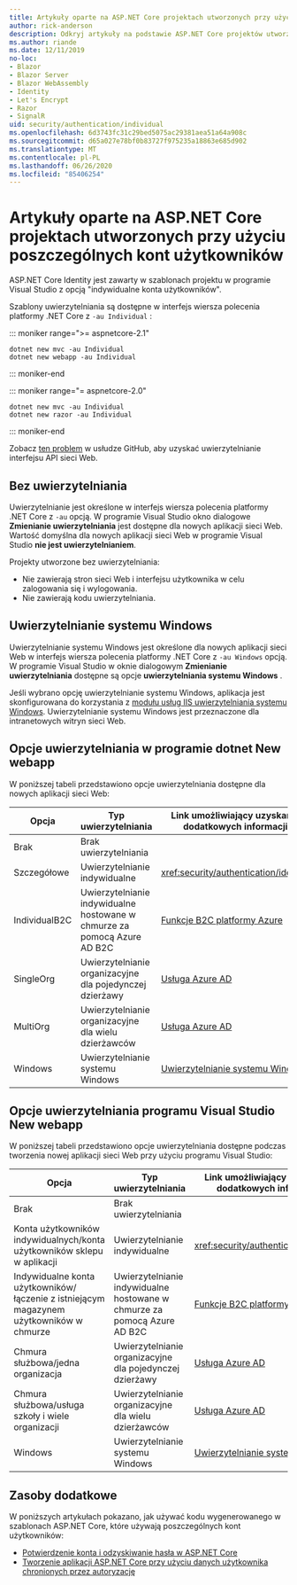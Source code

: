 ```yaml
---
title: Artykuły oparte na ASP.NET Core projektach utworzonych przy użyciu poszczególnych kont użytkowników
author: rick-anderson
description: Odkryj artykuły na podstawie ASP.NET Core projektów utworzonych przy użyciu poszczególnych kont użytkowników.
ms.author: riande
ms.date: 12/11/2019
no-loc:
- Blazor
- Blazor Server
- Blazor WebAssembly
- Identity
- Let's Encrypt
- Razor
- SignalR
uid: security/authentication/individual
ms.openlocfilehash: 6d3743fc31c29bed5075ac29381aea51a64a908c
ms.sourcegitcommit: d65a027e78bf0b83727f975235a18863e685d902
ms.translationtype: MT
ms.contentlocale: pl-PL
ms.lasthandoff: 06/26/2020
ms.locfileid: "85406254"
---
```

# <a name="articles-based-on-aspnet-core-projects-created-with-individual-user-accounts"></a>Artykuły oparte na ASP.NET Core projektach utworzonych przy użyciu poszczególnych kont użytkowników

ASP.NET Core Identity jest zawarty w szablonach projektu w programie Visual Studio z opcją "indywidualne konta użytkowników".

Szablony uwierzytelniania są dostępne w interfejs wiersza polecenia platformy .NET Core z `-au Individual` :

::: moniker range=">= aspnetcore-2.1"

```dotnetcli
dotnet new mvc -au Individual
dotnet new webapp -au Individual
```

::: moniker-end

::: moniker range="= aspnetcore-2.0"

```dotnetcli
dotnet new mvc -au Individual
dotnet new razor -au Individual
```

::: moniker-end

Zobacz [ten problem](https://github.com/dotnet/AspNetCore/issues/5833) w usłudze GitHub, aby uzyskać uwierzytelnianie interfejsu API sieci Web.

<a name="no"></a>

## <a name="no-authentication"></a>Bez uwierzytelniania

Uwierzytelnianie jest określone w interfejs wiersza polecenia platformy .NET Core z `-au` opcją. W programie Visual Studio okno dialogowe **Zmienianie uwierzytelniania** jest dostępne dla nowych aplikacji sieci Web. Wartość domyślna dla nowych aplikacji sieci Web w programie Visual Studio **nie jest uwierzytelnianiem**.

Projekty utworzone bez uwierzytelniania:

* Nie zawierają stron sieci Web i interfejsu użytkownika w celu zalogowania się i wylogowania.
* Nie zawierają kodu uwierzytelniania.

<a name="win"></a>

## <a name="windows-authentication"></a>Uwierzytelnianie systemu Windows

Uwierzytelnianie systemu Windows jest określone dla nowych aplikacji sieci Web w interfejs wiersza polecenia platformy .NET Core z `-au Windows` opcją. W programie Visual Studio w oknie dialogowym **Zmienianie uwierzytelniania** dostępne są opcje **uwierzytelniania systemu Windows** .

Jeśli wybrano opcję uwierzytelnianie systemu Windows, aplikacja jest skonfigurowana do korzystania z [modułu usług IIS uwierzytelniania systemu Windows](xref:host-and-deploy/iis/modules). Uwierzytelnianie systemu Windows jest przeznaczone dla intranetowych witryn sieci Web.

## <a name="dotnet-new-webapp-authentication-options"></a>Opcje uwierzytelniania w programie dotnet New webapp

W poniższej tabeli przedstawiono opcje uwierzytelniania dostępne dla nowych aplikacji sieci Web:

| Opcja | Typ uwierzytelniania | Link umożliwiający uzyskanie dodatkowych informacji |
 | ----------------- | ------------ | ---------- |
| Brak            |  Brak uwierzytelniania | | 
| Szczegółowe      |  Uwierzytelnianie indywidualne | <xref:security/authentication/identity>
| IndividualB2C   |  Uwierzytelnianie indywidualne hostowane w chmurze za pomocą Azure AD B2C | [Funkcje B2C platformy Azure](/azure/active-directory-b2c/) |
| SingleOrg       |  Uwierzytelnianie organizacyjne dla pojedynczej dzierżawy | [Usługa Azure AD](/azure/active-directory/develop/quickstart-v2-aspnet-core-webapp) |
| MultiOrg        |  Uwierzytelnianie organizacyjne dla wielu dzierżawców | [Usługa Azure AD](/azure/active-directory/develop/quickstart-v2-aspnet-core-webapp) |
| Windows         |  Uwierzytelnianie systemu Windows | [Uwierzytelnianie systemu Windows](xref:security/authentication/windowsauth)

## <a name="visual-studio-new-webapp-authentication-options"></a>Opcje uwierzytelniania programu Visual Studio New webapp

W poniższej tabeli przedstawiono opcje uwierzytelniania dostępne podczas tworzenia nowej aplikacji sieci Web przy użyciu programu Visual Studio:

| Opcja | Typ uwierzytelniania | Link umożliwiający uzyskanie dodatkowych informacji |
 | ----------------- | ------------ | ---------- |
| Brak            |  Brak uwierzytelniania | | 
| Konta użytkowników indywidualnych/konta użytkowników sklepu w aplikacji |  Uwierzytelnianie indywidualne | <xref:security/authentication/identity> |
| Indywidualne konta użytkowników/łączenie z istniejącym magazynem użytkowników w chmurze |  Uwierzytelnianie indywidualne hostowane w chmurze za pomocą Azure AD B2C | [Funkcje B2C platformy Azure](/azure/active-directory-b2c/) |
| Chmura służbowa/jedna organizacja  |  Uwierzytelnianie organizacyjne dla pojedynczej dzierżawy | [Usługa Azure AD](/azure/active-directory/develop/quickstart-v2-aspnet-core-webapp) |
| Chmura służbowa/usługa szkoły i wiele organizacji |  Uwierzytelnianie organizacyjne dla wielu dzierżawców | [Usługa Azure AD](/azure/active-directory/develop/quickstart-v2-aspnet-core-webapp) |
| Windows         |  Uwierzytelnianie systemu Windows | [Uwierzytelnianie systemu Windows](xref:security/authentication/windowsauth)

## <a name="additional-resources"></a>Zasoby dodatkowe

W poniższych artykułach pokazano, jak używać kodu wygenerowanego w szablonach ASP.NET Core, które używają poszczególnych kont użytkowników:

* [Potwierdzenie konta i odzyskiwanie hasła w ASP.NET Core](xref:security/authentication/accconfirm)
* [Tworzenie aplikacji ASP.NET Core przy użyciu danych użytkownika chronionych przez autoryzację](xref:security/authorization/secure-data)
